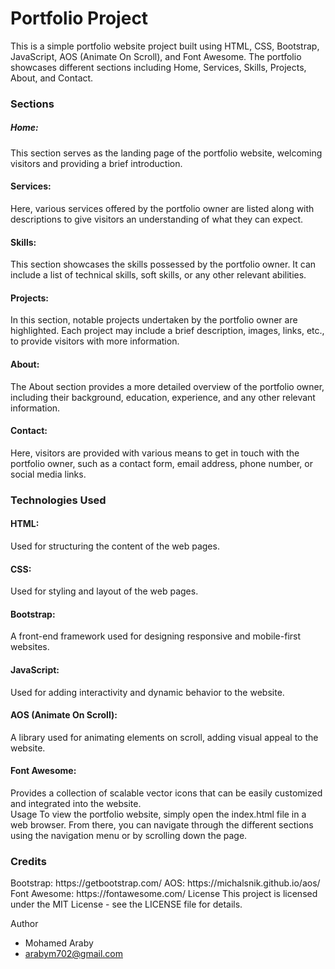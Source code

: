 <h1>Portfolio Project</h1>
<P>This is a simple portfolio website project built using HTML, CSS, Bootstrap, JavaScript, AOS (Animate On Scroll), and Font Awesome. The portfolio showcases different sections including Home, Services, Skills, Projects, About, and Contact.</P>

<h3>Sections</h3>
<h5>Home:</h5> This section serves as the landing page of the portfolio website, welcoming visitors and providing a brief introduction.

<h4>Services:</h4> Here, various services offered by the portfolio owner are listed along with descriptions to give visitors an understanding of what they can expect.

<h4>Skills:</h4> This section showcases the skills possessed by the portfolio owner. It can include a list of technical skills, soft skills, or any other relevant abilities.

<h4>Projects:</h4> In this section, notable projects undertaken by the portfolio owner are highlighted. Each project may include a brief description, images, links, etc., to provide visitors with more information.

<h4>About:</h4> The About section provides a more detailed overview of the portfolio owner, including their background, education, experience, and any other relevant information.

<h4>Contact:</h4> Here, visitors are provided with various means to get in touch with the portfolio owner, such as a contact form, email address, phone number, or social media links.

<h3>Technologies Used</h3>
<h4>HTML:</h4> Used for structuring the content of the web pages.<br>
<h4>CSS:</h4> Used for styling and layout of the web pages.<br>
<h4>Bootstrap:</h4> A front-end framework used for designing responsive and mobile-first websites.<br>
<h4>JavaScript:</h4> Used for adding interactivity and dynamic behavior to the website.<br>
<h4>AOS (Animate On Scroll):</h4> A library used for animating elements on scroll, adding visual appeal to the website.<br>
<h4>Font Awesome:</h4> Provides a collection of scalable vector icons that can be easily customized and integrated into the website.<br>
Usage
To view the portfolio website, simply open the index.html file in a web browser. From there, you can navigate through the different sections using the navigation menu or by scrolling down the page.

<h3>Credits</h3>
Bootstrap: https://getbootstrap.com/
AOS: https://michalsnik.github.io/aos/
Font Awesome: https://fontawesome.com/
License
This project is licensed under the MIT License - see the LICENSE file for details.

Author
- Mohamed Araby
- arabym702@gmail.com
